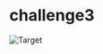 # challenge3
![Target](https://github.com/eswar2001/Flutter-Design-/blob/master/challenge3/preview.png)
